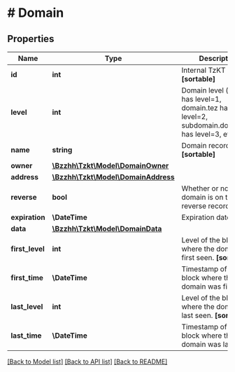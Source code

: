 # # Domain

## Properties

Name | Type | Description | Notes
------------ | ------------- | ------------- | -------------
**id** | **int** | Internal TzKT id.   **[sortable]** | [optional]
**level** | **int** | Domain level (i.e. tez has level&#x3D;1, domain.tez has level&#x3D;2, subdomain.domain.tez has level&#x3D;3, etc.). | [optional]
**name** | **string** | Domain record name.   **[sortable]** | [optional]
**owner** | [**\Bzzhh\Tzkt\Model\DomainOwner**](DomainOwner.md) |  | [optional]
**address** | [**\Bzzhh\Tzkt\Model\DomainAddress**](DomainAddress.md) |  | [optional]
**reverse** | **bool** | Whether or not the domain is on the reverse records list | [optional]
**expiration** | **\DateTime** | Expiration datetime | [optional]
**data** | [**\Bzzhh\Tzkt\Model\DomainData**](DomainData.md) |  | [optional]
**first_level** | **int** | Level of the block where the domain was first seen.   **[sortable]** | [optional]
**first_time** | **\DateTime** | Timestamp of the block where the domain was first seen. | [optional]
**last_level** | **int** | Level of the block where the domain was last seen.   **[sortable]** | [optional]
**last_time** | **\DateTime** | Timestamp of the block where the domain was last seen. | [optional]

[[Back to Model list]](../../README.md#models) [[Back to API list]](../../README.md#endpoints) [[Back to README]](../../README.md)
